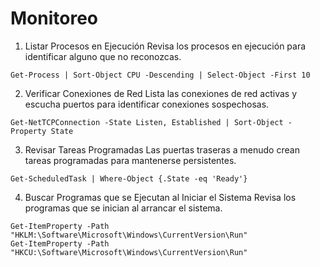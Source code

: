 ﻿# Monitoreo
1. Listar Procesos en Ejecución
Revisa los procesos en ejecución para identificar alguno que no reconozcas.

```
Get-Process | Sort-Object CPU -Descending | Select-Object -First 10
```

2. Verificar Conexiones de Red
Lista las conexiones de red activas y escucha puertos para identificar conexiones sospechosas.
```
Get-NetTCPConnection -State Listen, Established | Sort-Object -Property State
```
3. Revisar Tareas Programadas
Las puertas traseras a menudo crean tareas programadas para mantenerse persistentes.
```
Get-ScheduledTask | Where-Object {.State -eq 'Ready'}
```
4. Buscar Programas que se Ejecutan al Iniciar el Sistema
Revisa los programas que se inician al arrancar el sistema.
```
Get-ItemProperty -Path "HKLM:\Software\Microsoft\Windows\CurrentVersion\Run"
Get-ItemProperty -Path "HKCU:\Software\Microsoft\Windows\CurrentVersion\Run"
```